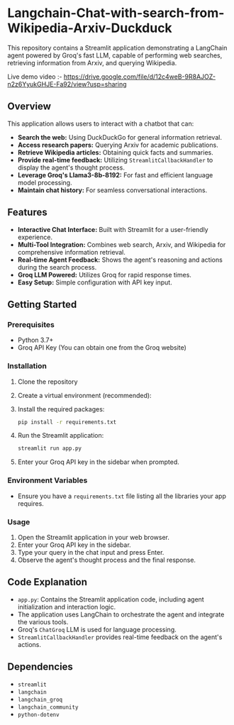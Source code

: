 # Langchain-Chat-with-search-from-Wikipedia-Arxiv-Duckduck

This repository contains a Streamlit application demonstrating a LangChain agent powered by Groq's fast LLM, capable of performing web searches, retrieving information from Arxiv, and querying Wikipedia.

Live demo video :- https://drive.google.com/file/d/12c4weB-9R8AJOZ-n2z6YyukGHJE-Fa92/view?usp=sharing

## Overview

This application allows users to interact with a chatbot that can:

* **Search the web:** Using DuckDuckGo for general information retrieval.
* **Access research papers:** Querying Arxiv for academic publications.
* **Retrieve Wikipedia articles:** Obtaining quick facts and summaries.
* **Provide real-time feedback:** Utilizing `StreamlitCallbackHandler` to display the agent's thought process.
* **Leverage Groq's Llama3-8b-8192:** For fast and efficient language model processing.
* **Maintain chat history:** For seamless conversational interactions.

## Features

* **Interactive Chat Interface:** Built with Streamlit for a user-friendly experience.
* **Multi-Tool Integration:** Combines web search, Arxiv, and Wikipedia for comprehensive information retrieval.
* **Real-time Agent Feedback:** Shows the agent's reasoning and actions during the search process.
* **Groq LLM Powered:** Utilizes Groq for rapid response times.
* **Easy Setup:** Simple configuration with API key input.

## Getting Started

### Prerequisites

* Python 3.7+
* Groq API Key (You can obtain one from the Groq website)

### Installation

1.  Clone the repository

2.  Create a virtual environment (recommended):

3.  Install the required packages:

    ```bash
    pip install -r requirements.txt
    ```

4.  Run the Streamlit application:

    ```bash
    streamlit run app.py
    ```

5.  Enter your Groq API key in the sidebar when prompted.

### Environment Variables

* Ensure you have a `requirements.txt` file listing all the libraries your app requires.

### Usage

1.  Open the Streamlit application in your web browser.
2.  Enter your Groq API key in the sidebar.
3.  Type your query in the chat input and press Enter.
4.  Observe the agent's thought process and the final response.

## Code Explanation

* `app.py`: Contains the Streamlit application code, including agent initialization and interaction logic.
* The application uses LangChain to orchestrate the agent and integrate the various tools.
* Groq's `ChatGroq` LLM is used for language processing.
* `StreamlitCallbackHandler` provides real-time feedback on the agent's actions.

## Dependencies

* `streamlit`
* `langchain`
* `langchain_groq`
* `langchain_community`
* `python-dotenv`
